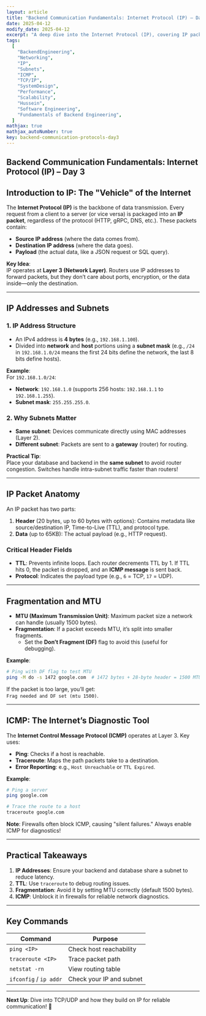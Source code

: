 ```yaml
---
layout: article
title: "Backend Communication Fundamentals: Internet Protocol (IP) – Day 3"
date: 2025-04-12
modify_date: 2025-04-12
excerpt: "A deep dive into the Internet Protocol (IP), covering IP packets, subnets, fragmentation, ICMP, and practical tools like ping and traceroute for backend systems."
tags:
  [
    "BackendEngineering",
    "Networking",
    "IP",
    "Subnets",
    "ICMP",
    "TCP/IP",
    "SystemDesign",
    "Performance",
    "Scalability",
    "Hussein",
    "Software Engineering",
    "Fundamentals of Backend Engineering",
  ]
mathjax: true
mathjax_autoNumber: true
key: backend-communication-protocols-day3
---
```


## Backend Communication Fundamentals: Internet Protocol (IP) – Day 3

## **Introduction to IP: The "Vehicle" of the Internet**

The **Internet Protocol (IP)** is the backbone of data transmission. Every request from a client to a server (or vice versa) is packaged into an **IP packet**, regardless of the protocol (HTTP, gRPC, DNS, etc.). These packets contain:

- **Source IP address** (where the data comes from).
- **Destination IP address** (where the data goes).
- **Payload** (the actual data, like a JSON request or SQL query).

**Key Idea**:  
IP operates at **Layer 3 (Network Layer)**. Routers use IP addresses to forward packets, but they don’t care about ports, encryption, or the data inside—only the destination.

---

## **IP Addresses and Subnets**

### **1. IP Address Structure**

- An IPv4 address is **4 bytes** (e.g., `192.168.1.100`).
- Divided into **network** and **host** portions using a **subnet mask** (e.g., `/24` in `192.168.1.0/24` means the first 24 bits define the network, the last 8 bits define hosts).

**Example**:  
For `192.168.1.0/24`:

- **Network**: `192.168.1.0` (supports 256 hosts: `192.168.1.1` to `192.168.1.255`).
- **Subnet mask**: `255.255.255.0`.

### **2. Why Subnets Matter**

- **Same subnet**: Devices communicate directly using MAC addresses (Layer 2).
- **Different subnet**: Packets are sent to a **gateway** (router) for routing.

**Practical Tip**:  
Place your database and backend in the **same subnet** to avoid router congestion. Switches handle intra-subnet traffic faster than routers!

---

## **IP Packet Anatomy**

An IP packet has two parts:

1. **Header** (20 bytes, up to 60 bytes with options): Contains metadata like source/destination IP, Time-to-Live (TTL), and protocol type.
2. **Data** (up to 65KB): The actual payload (e.g., HTTP request).

### **Critical Header Fields**

- **TTL**: Prevents infinite loops. Each router decrements TTL by 1. If TTL hits 0, the packet is dropped, and an **ICMP message** is sent back.
- **Protocol**: Indicates the payload type (e.g., `6` = TCP, `17` = UDP).

---

## **Fragmentation and MTU**

- **MTU (Maximum Transmission Unit)**: Maximum packet size a network can handle (usually 1500 bytes).
- **Fragmentation**: If a packet exceeds MTU, it’s split into smaller fragments.
  - Set the **Don’t Fragment (DF)** flag to avoid this (useful for debugging).

**Example**:

```bash
# Ping with DF flag to test MTU
ping -M do -s 1472 google.com  # 1472 bytes + 28-byte header = 1500 MTU
```

If the packet is too large, you’ll get:  
`Frag needed and DF set (mtu 1500)`.

---

## **ICMP: The Internet’s Diagnostic Tool**

The **Internet Control Message Protocol (ICMP)** operates at Layer 3. Key uses:

- **Ping**: Checks if a host is reachable.
- **Traceroute**: Maps the path packets take to a destination.
- **Error Reporting**: e.g., `Host Unreachable` or `TTL Expired`.

**Example**:

```bash
# Ping a server
ping google.com

# Trace the route to a host
traceroute google.com
```

**Note**: Firewalls often block ICMP, causing "silent failures." Always enable ICMP for diagnostics!

---

## **Practical Takeaways**

1. **IP Addresses**: Ensure your backend and database share a subnet to reduce latency.
2. **TTL**: Use `traceroute` to debug routing issues.
3. **Fragmentation**: Avoid it by setting MTU correctly (default 1500 bytes).
4. **ICMP**: Unblock it in firewalls for reliable network diagnostics.

---

## **Key Commands**

| Command                | Purpose                  |
| ---------------------- | ------------------------ |
| `ping <IP>`            | Check host reachability  |
| `traceroute <IP>`      | Trace packet path        |
| `netstat -rn`          | View routing table       |
| `ifconfig` / `ip addr` | Check your IP and subnet |

---

**Next Up**: Dive into TCP/UDP and how they build on IP for reliable communication! 🚀
